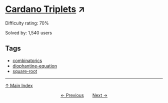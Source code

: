 # [Cardano Triplets](https://projecteuler.net/problem=251) ↗️

Difficulty rating: 70%

Solved by: 1,540 users
## Tags

- [combinatorics](../tags/combinatorics.md)
- [diophantine-equation](../tags/diophantine-equation.md)
- [square-root](../tags/square-root.md)



---

[↑ Main Index](../README.md)


<div align=center><a href='250.md'>← Previous</a> &nbsp;&nbsp; &nbsp;&nbsp;  <a href='252.md'>Next →</a></div>
